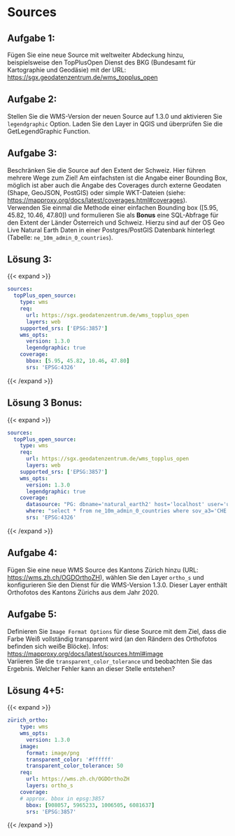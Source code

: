 # Sources

## Aufgabe 1:
Fügen Sie eine neue Source mit weltweiter Abdeckung hinzu, beispielsweise den TopPlusOpen Dienst des BKG (Bundesamt für Kartographie und Geodäsie) mit der URL: https://sgx.geodatenzentrum.de/wms_topplus_open

## Aufgabe 2:
Stellen Sie die WMS-Version der neuen Source auf 1.3.0 und aktivieren Sie `legendgraphic` Option. Laden Sie den Layer in QGIS und überprüfen Sie die GetLegendGraphic Function.

## Aufgabe 3:
Beschränken Sie die Source auf den Extent der Schweiz. Hier führen mehrere Wege zum Ziel! Am einfachsten ist die Angabe einer Bounding Box, möglich ist aber auch die Angabe des Coverages durch externe Geodaten (Shape, GeoJSON, PostGIS) oder simple WKT-Dateien (siehe: https://mapproxy.org/docs/latest/coverages.html#coverages).  
Verwenden Sie einmal die Methode einer einfachen Bounding box ([5.95, 45.82, 10.46, 47.80]) und formulieren Sie als __Bonus__ eine SQL-Abfrage für den Extent der Länder Österreich und Schweiz. Hierzu sind auf der OS Geo Live Natural Earth Daten in einer Postgres/PostGIS Datenbank hinterlegt (Tabelle: `ne_10m_admin_0_countries`).


## Lösung 3:
{{< expand >}}
```yaml
sources:
  topPlus_open_source:
    type: wms
    req:
      url: https://sgx.geodatenzentrum.de/wms_topplus_open
      layers: web
    supported_srs: ['EPSG:3857']
    wms_opts:
      version: 1.3.0
      legendgraphic: true
    coverage:
      bbox: [5.95, 45.82, 10.46, 47.80]
      srs: 'EPSG:4326'
```
{{< /expand >}}

## Lösung 3 Bonus:
{{< expand >}}
```yaml
sources:
  topPlus_open_source:
    type: wms
    req:
      url: https://sgx.geodatenzentrum.de/wms_topplus_open
      layers: web
    supported_srs: ['EPSG:3857']
    wms_opts:
      version: 1.3.0
      legendgraphic: true
    coverage:
      datasource: "PG: dbname='natural_earth2' host='localhost' user='user' password='user'"
      where: "select * from ne_10m_admin_0_countries where sov_a3='CHE' OR sov_a3='AUT'"
      srs: 'EPSG:4326'
```
{{< /expand >}}

## Aufgabe 4:
Fügen Sie eine neue WMS Source des Kantons Zürich hinzu (URL: https://wms.zh.ch/OGDOrthoZH), wählen Sie den Layer `ortho_s` und konfigurieren Sie den Dienst für die WMS-Version 1.3.0. Dieser Layer enthält Orthofotos des Kantons Zürichs aus dem Jahr 2020. 

## Aufgabe 5:
Definieren Sie `Image Format Options` für diese Source mit dem Ziel, dass die Farbe Weiß vollständig transparent wird (an den Rändern des Orthofotos befinden sich weiße Blöcke). Infos: https://mapproxy.org/docs/latest/sources.html#image  
Variieren Sie die `transparent_color_tolerance` und beobachten Sie das Ergebnis. Welcher Fehler kann an dieser Stelle entstehen?

## Lösung 4+5:
{{< expand >}}
```yaml
zürich_ortho:
    type: wms
    wms_opts:
      version: 1.3.0
    image:
      format: image/png
      transparent_color: '#ffffff'
      transparent_color_tolerance: 50
    req:
      url: https://wms.zh.ch/OGDOrthoZH
      layers: ortho_s
    coverage:
    # approx. bbox in epsg:3857
      bbox: [908057, 5965233, 1006505, 6081637]
      srs: 'EPSG:3857'
```
{{< /expand >}}

